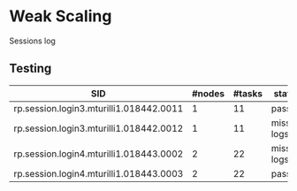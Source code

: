 # Weak Scaling

Sessions log

## Testing

| SID                                     | \#nodes | \#tasks | status       | notes |
|-----------------------------------------|---------|---------|--------------|-------|
| rp.session.login3.mturilli1.018442.0011 | 1       | 11      | passed       | jsrun |
| rp.session.login3.mturilli1.018442.0012 | 1       | 11      | missing logs | prrte |
| rp.session.login4.mturilli1.018443.0002 | 2       | 22      | missing logs | prrte |
| rp.session.login4.mturilli1.018443.0003 | 2       | 22      | passed       | prrte |
